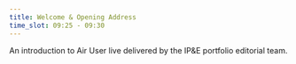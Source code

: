 ```yaml
---
title: Welcome & Opening Address
time_slot: 09:25 - 09:30
---
```

An introduction to Air User live delivered by the IP&E portfolio editorial team.
